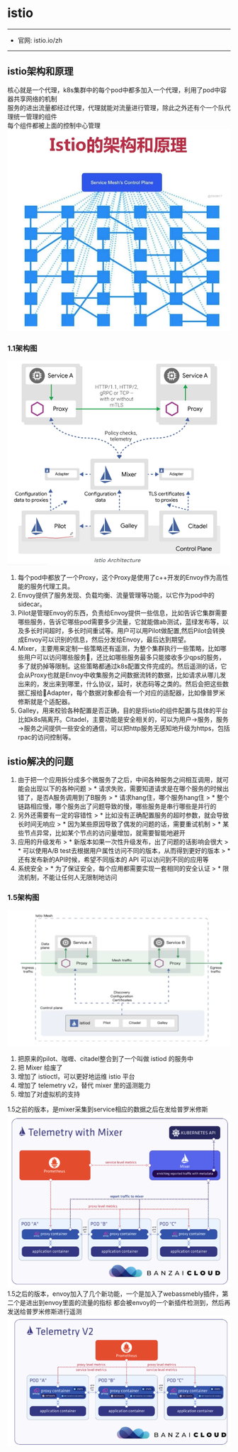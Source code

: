 # istio
------------
  - 官网: istio.io/zh
------------

## istio架构和原理
核心就是一个代理，k8s集群中的每个pod中都多加入一个代理，利用了pod中容器共享网络的机制</br>
服务的进出流量都经过代理，代理就能对流量进行管理，除此之外还有个一个队代理统一管理的组件</br>
每个组件都被上面的控制中心管理</br>
![istio1](./istio1.png)

### 1.1架构图
![istio2](./istio2.png)
  1. 每个pod中都放了一个Proxy，这个Proxy是使用了c++开发的Envoy作为高性能的服务代理工具。
  2. Envoy提供了服务发现、负载均衡、流量管理等功能，以它作为pod中的sidecar。
  3. Pilot是管理Envoy的东西，负责给Envoy提供一些信息，比如告诉它集群需要哪些服务，告诉它哪些pod需要多少流量，它就能做ab测试，蓝绿发布等，以及多长时间超时，多长时间重试等。用户可以用Pilot做配置,然后Pilot会转换成Envoy可以识别的信息，然后分发给Envoy，最后达到期望。
  4. Mixer，主要用来定制一些策略还有遥测，为整个集群执行一些策略，比如哪些用户可以访问哪些服务，还比如哪些服务最多只能接收多少qps的服务，多了就扔掉等限制。这些策略都通过k8s配置文件完成的。然后遥测的话，它会从Proxy也就是Envoy中收集服务之间数据流转的数据，比如请求从哪儿发出来的，发出来到哪里，什么协议，延时，状态码等之类的。然后会把这些数据汇报给Adapter，每个数据对象都会有一个对应的适配器，比如像普罗米修斯就是个适配器。
  5. Galley，用来校验各种配置是否正确，目的是将istio的组件配置与具体的平台比如k8s隔离开。Citadel，主要功能是安全相关的，可以为用户→服务，服务→服务之间提供一些安全的通信，可以把http服务无感知地升级为https，包括rpac的访问控制等。

## istio解决的问题
  1. 由于把一个应用拆分成多个微服务了之后，中间各种服务之间相互调用，就可能会出现以下的各种问题
    > * 请求失败，需要知道请求是在哪个服务的时候出错了，是否A服务调用到了B服务
    > * 请求hang住，哪个服务hang住
    > * 整个链路相应慢，哪个服务出了问题导致的慢，哪些服务是串行哪些是并行的
  2. 另外还需要有一定的容错性
    > * 比如没有正确配置服务的超时参数，就会导致长时间无响应
    > * 因为某些原因导致了偶发的问题的话，需要重试机制
    > * 某些节点异常，比如某个节点的访问量增加，就需要智能地避开
  3. 应用的升级发布
    > * 新版本如果一次性升级发布，出了问题的话影响会很大
    > * 可以使用A/B test去根据用户属性访问不同的版本，从而得到更好的版本
    > * 还有发布新的API时候，希望不同版本的 API 可以访问到不同的应用等
  4. 系统安全
    > * 为了保证安全，每个应用都需要实现一套相同的安全认证
    > * 限流机制，不能让任何人无限制地访问


### 1.5架构图
![istio3](./istio3.png)
  1. 把原来的pilot、咖喱、citadel整合到了一个叫做 istiod 的服务中
  2. 把 Mixer 给废了
  3. 增加了 istioctl，可以更好地运维 istio 平台
  4. 增加了 telemetry v2，替代 mixer 里的遥测能力
  5. 增加了对虚拟机的支持


1.5之前的版本，是mixer采集到service相应的数据之后在发给普罗米修斯</br>
![istio4](./istio4.png)
1.5之后的版本，envoy加入了几个新功能，一个是加入了webassmebly插件，第二个是进出到envoy里面的流量的指标
都会被envoy的一个新插件检测到，然后再发送给普罗米修斯进行遥测</br>
![istio5](./istio5.png)
